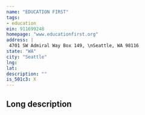 ```yaml
---
name: "EDUCATION FIRST"
tags:
- education
ein: 911699248
homepage: "www.educationfirst.org"
address: |
 4701 SW Admiral Way Box 149, \nSeattle, WA 98116
state: "WA"
city: "Seattle"
lng: 
lat: 
description: ""
is_501c3: X
---
```


## Long description



